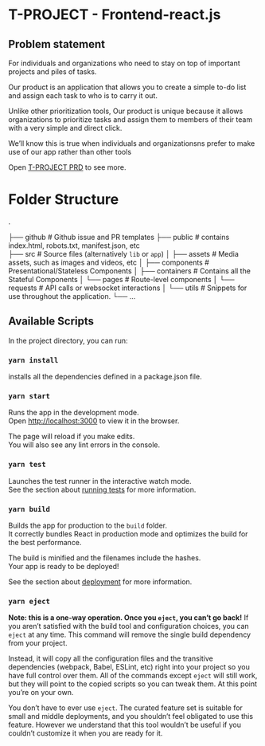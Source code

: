 # T-PROJECT - Frontend-react.js

## Problem statement

For individuals and organizations who need to stay on top of important projects and piles of tasks.

Our product is an application that allows you to create a simple to-do list and assign each task to who is to carry it out.

Unlike other prioritization tools, Our product is unique because it allows organizations to prioritize tasks and assign them to members of their team with a very simple and direct click. 

We’ll know this is true when individuals and organizationsns prefer to make use of our app rather than other tools

Open [T-PROJECT PRD](https://docs.google.com/document/d/1jOE3vxcxue-m6UlXKN-_vhd_-jpEyKlXLVf4n2aDVR4/edit) to see more.

# Folder Structure 
.

├── github                  # Github issue and PR templates
├── public                  # contains index.html, robots.txt, manifest.json, etc    
├── src                     # Source files (alternatively `lib` or `app`)
│   ├── assets              # Media assets, such as images and videos, etc 
│   ├── components          # Presentational/Stateless Components 
│   ├── containers          # Contains all the Stateful Components
│   └── pages               # Route-level components
│   └── requests            # API calls or websocket interactions
│   └── utils               # Snippets for use throughout the application.
└── ...


## Available Scripts

In the project directory, you can run:

### `yarn install`
installs all the dependencies defined in a package.json file.

### `yarn start`
Runs the app in the development mode.\
Open [http://localhost:3000](http://localhost:3000) to view it in the browser.

The page will reload if you make edits.\
You will also see any lint errors in the console.

### `yarn test`
Launches the test runner in the interactive watch mode.\
See the section about [running tests](https://facebook.github.io/create-react-app/docs/running-tests) for more information.

### `yarn build`
Builds the app for production to the `build` folder.\
It correctly bundles React in production mode and optimizes the build for the best performance.

The build is minified and the filenames include the hashes.\
Your app is ready to be deployed!

See the section about [deployment](https://facebook.github.io/create-react-app/docs/deployment) for more information.

### `yarn eject`
**Note: this is a one-way operation. Once you `eject`, you can’t go back!**
If you aren’t satisfied with the build tool and configuration choices, you can `eject` at any time. This command will remove the single build dependency from your project.

Instead, it will copy all the configuration files and the transitive dependencies (webpack, Babel, ESLint, etc) right into your project so you have full control over them. All of the commands except `eject` will still work, but they will point to the copied scripts so you can tweak them. At this point you’re on your own.

You don’t have to ever use `eject`. The curated feature set is suitable for small and middle deployments, and you shouldn’t feel obligated to use this feature. However we understand that this tool wouldn’t be useful if you couldn’t customize it when you are ready for it.